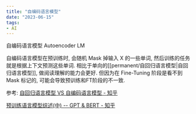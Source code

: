 ```yaml
---
title: "自编码语言模型"
date: "2023-06-15"
tags:
- AI
---
```


自编码语言模型 Autoencoder LM

自编码语言模型在预训练时, 会随机 Mask 掉输入 X 的一些单词, 然后训练的任务就是根据上下文预测这些单词.
相比于单向的[[permanent/自回归语言模型|自回归语言模型]], 做阅读理解的能力会更好. 但因为在 Fine-Tuning 阶段是看不到 Mask 标记的, 可能会导致预训练和FT阶段的不一致.


参考: [自回归语言模型 VS 自编码语言模型 - 知乎](https://zhuanlan.zhihu.com/p/163455527)

[预训练语言模型综述(中) -- GPT &amp; BERT - 知乎](https://zhuanlan.zhihu.com/p/441359003)